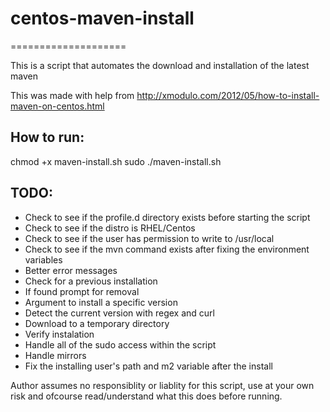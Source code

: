 # centos-maven-install
====================

This is a script that automates the download and installation of the latest maven 

This was made with help from http://xmodulo.com/2012/05/how-to-install-maven-on-centos.html

## How to run:

chmod +x maven-install.sh
sudo ./maven-install.sh

## TODO: 

- Check to see if the profile.d directory exists before starting the script
- Check to see if the distro is RHEL/Centos
- Check to see if the user has permission to write to /usr/local
- Check to see if the mvn command exists after fixing the environment variables
- Better error messages
- Check for a previous installation
 - If found prompt for removal
- Argument to install a specific version
- Detect the current version with regex and curl 
- Download to a temporary directory
- Verify instalation
- Handle all of the sudo access within the script
- Handle mirrors
- Fix the installing user's path and m2 variable after the install

Author assumes no responsiblity or liablity for this script, use at your own risk and ofcourse read/understand what this does before running.
